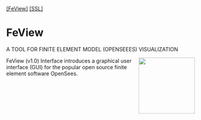 [[FeView]](https://www.kim2kie.com/3_ach/FeView/FeView_webpage/FeView.php) 
[[SSL]](https://www.kim2kie.com) 

# FeView
A TOOL FOR FINITE ELEMENT MODEL (OPENSEEES) VISUALIZATION

<img align="right" src="https://www.kim2kie.com/3_ach/FeView/FeView_webpage/image/drex_header_custom.png" width=150px>
FeView (v1.0) Interface introduces a graphical user interface (GUI) for the popular open source finite element software OpenSees.
